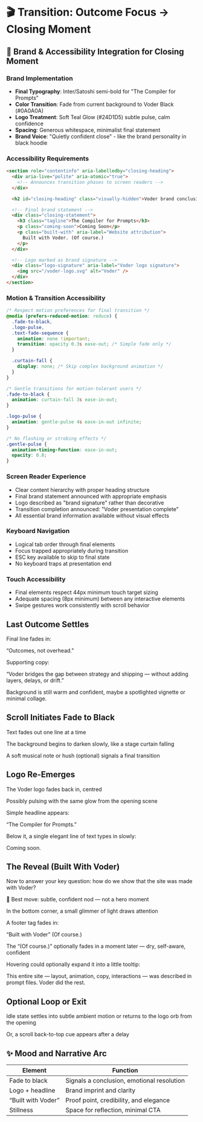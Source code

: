 # 🎬 Transition: Outcome Focus → Closing Moment

## 🎨 Brand & Accessibility Integration for Closing Moment

### Brand Implementation

- **Final Typography**: Inter/Satoshi semi-bold for "The Compiler for Prompts"
- **Color Transition**: Fade from current background to Voder Black (#0A0A0A)
- **Logo Treatment**: Soft Teal Glow (#24D1D5) subtle pulse, calm confidence
- **Spacing**: Generous whitespace, minimalist final statement
- **Brand Voice**: "Quietly confident close" - like the brand personality in black hoodie

### Accessibility Requirements

```html
<section role="contentinfo" aria-labelledby="closing-heading">
  <div aria-live="polite" aria-atomic="true">
    <!-- Announces transition phases to screen readers -->
  </div>

  <h2 id="closing-heading" class="visually-hidden">Voder brand conclusion</h2>

  <!-- Final brand statement -->
  <div class="closing-statement">
    <h3 class="tagline">The Compiler for Prompts</h3>
    <p class="coming-soon">Coming Soon</p>
    <p class="built-with" aria-label="Website attribution">
      Built with Voder. (Of course.)
    </p>
  </div>

  <!-- Logo marked as brand signature -->
  <div class="logo-signature" aria-label="Voder logo signature">
    <img src="/voder-logo.svg" alt="Voder" />
  </div>
</section>
```

### Motion & Transition Accessibility

```css
/* Respect motion preferences for final transition */
@media (prefers-reduced-motion: reduce) {
  .fade-to-black,
  .logo-pulse,
  .text-fade-sequence {
    animation: none !important;
    transition: opacity 0.3s ease-out; /* Simple fade only */
  }

  .curtain-fall {
    display: none; /* Skip complex background animation */
  }
}

/* Gentle transitions for motion-tolerant users */
.fade-to-black {
  animation: curtain-fall 3s ease-in-out;
}

.logo-pulse {
  animation: gentle-pulse 4s ease-in-out infinite;
}

/* No flashing or strobing effects */
.gentle-pulse {
  animation-timing-function: ease-in-out;
  opacity: 0.8;
}
```

### Screen Reader Experience

- Clear content hierarchy with proper heading structure
- Final brand statement announced with appropriate emphasis
- Logo described as "brand signature" rather than decorative
- Transition completion announced: "Voder presentation complete"
- All essential brand information available without visual effects

### Keyboard Navigation

- Logical tab order through final elements
- Focus trapped appropriately during transition
- ESC key available to skip to final state
- No keyboard traps at presentation end

### Touch Accessibility

- Final elements respect 44px minimum touch target sizing
- Adequate spacing (8px minimum) between any interactive elements
- Swipe gestures work consistently with scroll behavior

## Last Outcome Settles

Final line fades in:

“Outcomes, not overhead.”

Supporting copy:

“Voder bridges the gap between strategy and shipping — without adding layers, delays, or drift.”

Background is still warm and confident, maybe a spotlighted vignette or minimal collage.

## Scroll Initiates Fade to Black

Text fades out one line at a time

The background begins to darken slowly, like a stage curtain falling

A soft musical note or hush (optional) signals a final transition

## Logo Re-Emerges

The Voder logo fades back in, centred

Possibly pulsing with the same glow from the opening scene

Simple headline appears:

“The Compiler for Prompts.”

Below it, a single elegant line of text types in slowly:

Coming soon.

## The Reveal (Built With Voder)

Now to answer your key question: how do we show that the site was made with Voder?

🎯 Best move: subtle, confident nod — not a hero moment

In the bottom corner, a small glimmer of light draws attention

A footer tag fades in:

“Built with Voder”
(Of course.)

The “(Of course.)” optionally fades in a moment later — dry, self-aware, confident

Hovering could optionally expand it into a little tooltip:

This entire site — layout, animation, copy, interactions — was described in prompt files. Voder did the rest.

## Optional Loop or Exit

Idle state settles into subtle ambient motion or returns to the logo orb from the opening

Or, a scroll back-to-top cue appears after a delay

## ✨ Mood and Narrative Arc

| Element            | Function                                   |
| ------------------ | ------------------------------------------ |
| Fade to black      | Signals a conclusion, emotional resolution |
| Logo + headline    | Brand imprint and clarity                  |
| “Built with Voder” | Proof point, credibility, and elegance     |
| Stillness          | Space for reflection, minimal CTA          |
